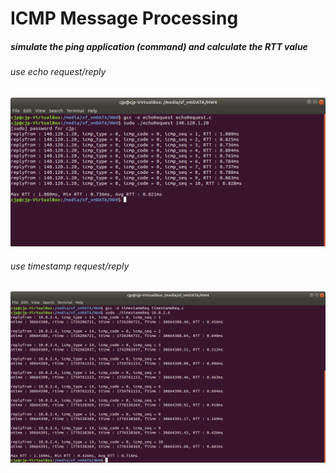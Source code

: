 # ICMP Message Processing

##### simulate the ping application (command) and calculate the RTT value
###### use echo request/reply
![](https://github.com/CJP0/socketPractice/blob/master/ICMP_Message_Processing/picture/echoRequest.png)

###### use timestamp request/reply
![](https://github.com/CJP0/socketPractice/blob/master/ICMP_Message_Processing/picture/timestampReq.png)
